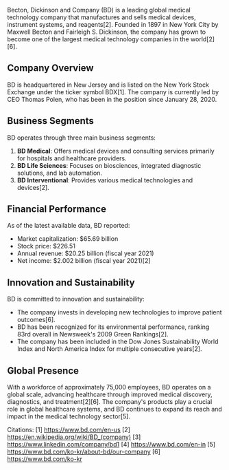 Becton, Dickinson and Company (BD) is a leading global medical technology company that manufactures and sells medical devices, instrument systems, and reagents[2]. Founded in 1897 in New York City by Maxwell Becton and Fairleigh S. Dickinson, the company has grown to become one of the largest medical technology companies in the world[2][6].

## Company Overview

BD is headquartered in New Jersey and is listed on the New York Stock Exchange under the ticker symbol BDX[1]. The company is currently led by CEO Thomas Polen, who has been in the position since January 28, 2020.

## Business Segments

BD operates through three main business segments:

1. **BD Medical**: Offers medical devices and consulting services primarily for hospitals and healthcare providers.
2. **BD Life Sciences**: Focuses on biosciences, integrated diagnostic solutions, and lab automation.
3. **BD Interventional**: Provides various medical technologies and devices[2].

## Financial Performance

As of the latest available data, BD reported:

- Market capitalization: $65.69 billion
- Stock price: $226.51
- Annual revenue: $20.25 billion (fiscal year 2021)
- Net income: $2.002 billion (fiscal year 2021)[2]

## Innovation and Sustainability

BD is committed to innovation and sustainability:

- The company invests in developing new technologies to improve patient outcomes[6].
- BD has been recognized for its environmental performance, ranking 83rd overall in Newsweek's 2009 Green Rankings[2].
- The company has been included in the Dow Jones Sustainability World Index and North America Index for multiple consecutive years[2].

## Global Presence

With a workforce of approximately 75,000 employees, BD operates on a global scale, advancing healthcare through improved medical discovery, diagnostics, and treatment[2][6]. The company's products play a crucial role in global healthcare systems, and BD continues to expand its reach and impact in the medical technology sector[5].

Citations:
[1] https://www.bd.com/en-us
[2] https://en.wikipedia.org/wiki/BD_(company)
[3] https://www.linkedin.com/company/bd1
[4] https://www.bd.com/en-in
[5] https://www.bd.com/ko-kr/about-bd/our-company
[6] https://www.bd.com/ko-kr